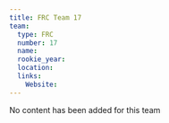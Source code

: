 ```yaml
---
title: FRC Team 17
team:
  type: FRC
  number: 17
  name: 
  rookie_year: 
  location: 
  links:
    Website: 
---
```

No content has been added for this team